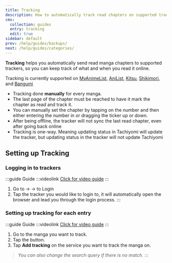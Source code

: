 ```yaml
---
title: Tracking
description: How to automatically track read chapters on supported trackers.
cms:
  collection: guides
  entry: tracking
  edit: true
sidebar: default
prev: /help/guides/backups/
next: /help/guides/categories/
---
```


**Tracking** helps you automatically send read manga chapters to supported trackers, so you can keep track of what and when you read it online.

Tracking is currently supported on [MyAnimeList](https://myanimelist.com), [AniList](https://anilist.co), [Kitsu](https://kitsu.io), [Shikimori](https://shikimori.one), and [Bangumi](https://bangumi.one)

- Tracking done **manually** for every manga.
- The last page of the chapter must be reached to have it mark the chapter as read and track it.
- You can manually set the chapter by tapping on the number and then either entering the number in or dragging the ticker up or down.
- After being offline, the tracker will not sync the last read chapter, even after going back online
- Tracking is one-way. Meaning updating status in Tachiyomi will update the tracker, but updating status in the tracker will not update Tachiyomi

## Setting up Tracking <MaterialIcon icon="sync" />

### Logging in to trackers

:::guide Guide
:::videolink
[<MaterialIcon icon="videocam"/> Click for video guide](/assets/guides_tracking_login-to.mp4)
:::
1. Go to <Navigation item="more"/> → <Navigation item="settings"/> → <Navigation item="settings_tracking"/> to Login
1. Tap the tracker you would like to login to, it will automatically open the browser and lead you through the login process.
:::

### Setting up tracking for each entry

:::guide Guide
:::videolink
[<MaterialIcon icon="videocam"/> Click for video guide](/assets/guides_tracking_add-to.mp4)
:::
1. Go to the manga you want to track.
1. Tap the <Navigation item="tracking"/> button.
1. Tap **Add tracking** on the service you want to track the manga on.
> *You can also change the search query if there is no match.*
:::
